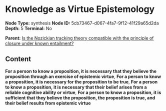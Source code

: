 # Knowledge as Virtue Epistemology

**Node Type:** synthesis
**Node ID:** 5cb73467-d067-4fa7-9f12-41f29a65d2da
**Depth:** 5
**Terminal:** No

**Parent:** [Is the Nozickian tracking theory compatible with the principle of closure under known entailment?](is-the-nozickian-tracking-theory-compatible-with-the-principle-of-closure-under-known-entailment-antithesis-8facb330-4ed5-45e8-9513-3dd430db8b62.md)

## Content

**For a person to know a proposition, it is necessary that they believe the proposition through an exercise of epistemic virtue**, **For a person to know a proposition, it is necessary for the proposition to be true**, **For a person to know a proposition, it is necessary that their belief arises from a reliable cognitive ability or virtue**, **For a person to know a proposition, it is sufficient that they believe the proposition, the proposition is true, and their belief results from epistemic virtue**
